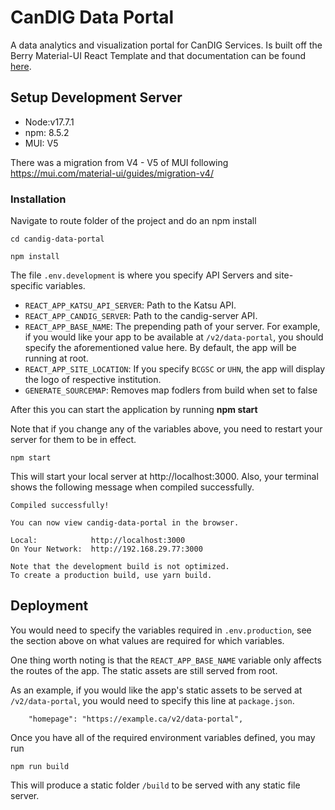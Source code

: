 # CanDIG Data Portal

A data analytics and visualization portal for CanDIG Services. Is built off the Berry Material-UI React Template and that documentation can be found [here](https://codedthemes.gitbook.io/berry/).

## Setup Development Server

-   Node:v17.7.1
-   npm: 8.5.2
-   MUI: V5

There was a migration from V4 - V5 of MUI following https://mui.com/material-ui/guides/migration-v4/

### Installation

Navigate to route folder of the project and do an npm install

```
cd candig-data-portal
```

```
npm install
```

The file `.env.development` is where you specify API Servers and site-specific variables.

-   `REACT_APP_KATSU_API_SERVER`: Path to the Katsu API.
-   `REACT_APP_CANDIG_SERVER`: Path to the candig-server API.
-   `REACT_APP_BASE_NAME`: The prepending path of your server. For example, if you would like your app to be available at `/v2/data-portal`, you should specify the aforementioned value here. By default, the app will be running at root.
-   `REACT_APP_SITE_LOCATION`: If you specify `BCGSC` or `UHN`, the app will display the logo of respective institution.
-   `GENERATE_SOURCEMAP`: Removes map fodlers from build when set to false

After this you can start the application by running **npm start**

Note that if you change any of the variables above, you need to restart your server for them to be in effect.

```
npm start
```

This will start your local server at http://localhost:3000. Also, your terminal shows the following message when compiled successfully.

```
Compiled successfully!

You can now view candig-data-portal in the browser.

Local:            http://localhost:3000
On Your Network:  http://192.168.29.77:3000

Note that the development build is not optimized.
To create a production build, use yarn build.
```

## Deployment

You would need to specify the variables required in `.env.production`, see the section above on what values are required for which variables.

One thing worth noting is that the `REACT_APP_BASE_NAME` variable only affects the routes of the app. The static assets are still served from root.

As an example, if you would like the app's static assets to be served at `/v2/data-portal`, you would need to specify this line at `package.json`.

```
    "homepage": "https://example.ca/v2/data-portal",
```

Once you have all of the required environment variables defined, you may run

```
npm run build
```

This will produce a static folder `/build` to be served with any static file server.
